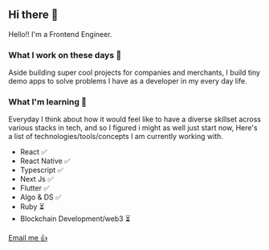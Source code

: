 ## Hi there 👋
Hello!! I'm a Frontend Engineer.

### What I work on these days 💼
Aside building super cool projects for companies and merchants, I build tiny demo apps to solve problems I have as a developer in my every day life.

### What I'm learning 📖
Everyday I think about how it would feel like to have a diverse skillset across various stacks in tech, and so I figured i might as well just start now, Here's a list of technologies/tools/concepts I am currently working with.

- React ✅
- React Native ✅
- Typescript ✅
- Next Js ✅
- Flutter ✅
- Algo & DS ✅
- Ruby ⏳
- Blockchain Development/web3 ⏳

[Email me 👍](mailto:ayanfe.dev@gmail.com) 
